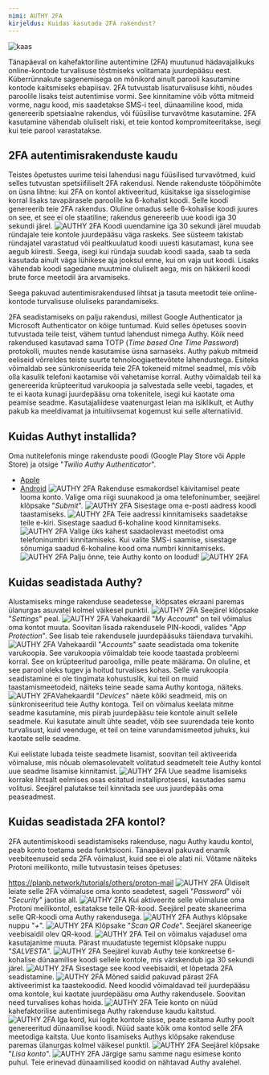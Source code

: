 ```yaml
---
nimi: AUTHY 2FA
kirjeldus: Kuidas kasutada 2FA rakendust?
---
```

![kaas](assets/cover.webp)

Tänapäeval on kahefaktoriline autentimine (2FA) muutunud hädavajalikuks online-kontode turvalisuse tõstmiseks volitamata juurdepääsu eest. Küberrünnakute sagenemisega on mõnikord ainult parooli kasutamine kontode kaitsmiseks ebapiisav. 2FA tutvustab lisaturvalisuse kihti, nõudes paroolile lisaks teist autentimise vormi. See kinnitamine võib võtta mitmeid vorme, nagu kood, mis saadetakse SMS-i teel, dünaamiline kood, mida genereerib spetsiaalne rakendus, või füüsilise turvavõtme kasutamine. 2FA kasutamine vähendab oluliselt riski, et teie kontod kompromiteeritakse, isegi kui teie parool varastatakse.

## 2FA autentimisrakenduste kaudu

Teistes õpetustes uurime teisi lahendusi nagu füüsilised turvavõtmed, kuid selles tutvustan spetsiifiliselt 2FA rakendusi. Nende rakenduste tööpõhimõte on üsna lihtne: kui 2FA on kontol aktiveeritud, küsitakse iga sisselogimise korral lisaks tavapärasele paroolile ka 6-kohalist koodi. Selle koodi genereerib teie 2FA rakendus. Oluline omadus selle 6-kohalise koodi juures on see, et see ei ole staatiline; rakendus genereerib uue koodi iga 30 sekundi järel.
![AUTHY 2FA](assets/notext/01.webp)
Koodi uuendamine iga 30 sekundi järel muudab ründajale teie kontole juurdepääsu väga raskeks. See süsteem takistab ründajatel varastatud või pealtkuulatud koodi uuesti kasutamast, kuna see aegub kiiresti. Seega, isegi kui ründaja suudab koodi saada, saab ta seda kasutada ainult väga lühikese aja jooksul enne, kui on vaja uut koodi. Lisaks vähendab koodi sagedane muutmine oluliselt aega, mis on häkkeril koodi brute force meetodil ära arvamiseks.

Seega pakuvad autentimisrakendused lihtsat ja tasuta meetodit teie online-kontode turvalisuse oluliseks parandamiseks.

2FA seadistamiseks on palju rakendusi, millest Google Authenticator ja Microsoft Authenticator on kõige tuntumad. Kuid selles õpetuses soovin tutvustada teile teist, vähem tuntud lahendust nimega Authy. Kõik need rakendused kasutavad sama TOTP (*Time based One Time Password*) protokolli, muutes nende kasutamise üsna sarnaseks.
Authy pakub mitmeid eeliseid võrreldes teiste suurte tehnoloogiaettevõtete lahendustega. Esiteks võimaldab see sünkroniseerida teie 2FA tokeneid mitmel seadmel, mis võib olla kasulik telefoni kaotamise või vahetamise korral. Authy võimaldab teil ka genereerida krüpteeritud varukoopia ja salvestada selle veebi, tagades, et te ei kaota kunagi juurdepääsu oma tokenitele, isegi kui kaotate oma peamise seadme. Kasutajaliidese vaatenurgast leian ma isiklikult, et Authy pakub ka meeldivamat ja intuitiivsemat kogemust kui selle alternatiivid.

## Kuidas Authyt installida?

Oma nutitelefonis minge rakenduste poodi (Google Play Store või Apple Store) ja otsige "*Twilio Authy Authenticator*".

- [Apple](https://apps.apple.com/us/app/twilio-authy/id494168017)
- [Android](https://play.google.com/store/apps/details?id=com.authy.authy)
![AUTHY 2FA](assets/notext/02.webp)
Rakenduse esmakordsel käivitamisel peate looma konto. Valige oma riigi suunakood ja oma telefoninumber, seejärel klõpsake "*Submit*".
![AUTHY 2FA](assets/notext/03.webp)
Sisestage oma e-posti aadress koodi taastamiseks.
![AUTHY 2FA](assets/notext/04.webp)
Teie aadressi kinnitamiseks saadetakse teile e-kiri. Sisestage saadud 6-kohaline kood kinnitamiseks. ![AUTHY 2FA](assets/notext/05.webp)
Valige üks kahest saadaolevast meetodist oma telefoninumbri kinnitamiseks. Kui valite SMS-i saamise, sisestage sõnumiga saadud 6-kohaline kood oma numbri kinnitamiseks.
![AUTHY 2FA](assets/notext/06.webp)
Palju õnne, teie Authy konto on loodud!
![AUTHY 2FA](assets/notext/07.webp)
## Kuidas seadistada Authy?

Alustamiseks minge rakenduse seadetesse, klõpsates ekraani paremas ülanurgas asuvatel kolmel väikesel punktil.
![AUTHY 2FA](assets/notext/08.webp)
Seejärel klõpsake "*Settings*" peal.
![AUTHY 2FA](assets/notext/09.webp)
Vahekaardil "*My Account*" on teil võimalus oma kontot muuta. Soovitan lisada rakendusele PIN-koodi, valides "*App Protection*". See lisab teie rakendusele juurdepääsuks täiendava turvakihi.
![AUTHY 2FA](assets/notext/10.webp)
Vahekaardil "*Accounts*" saate seadistada oma tokenite varukoopia. See varukoopia võimaldab teie koode taastada probleemi korral. See on krüpteeritud parooliga, mille peate määrama. On oluline, et see parool oleks tugev ja hoitud turvalises kohas. Selle varukoopia seadistamine ei ole tingimata kohustuslik, kui teil on muid taastamismeetodeid, näiteks teine seade sama Authy kontoga, näiteks.
![AUTHY 2FA](assets/notext/11.webp)Vahekaardil "*Devices*" näete kõiki seadmeid, mis on sünkroniseeritud teie Authy kontoga. Teil on võimalus keelata mitme seadme kasutamine, mis piirab juurdepääsu teie kontole ainult sellele seadmele. Kui kasutate ainult ühte seadet, võib see suurendada teie konto turvalisust, kuid veenduge, et teil on teine varundamismeetod juhuks, kui kaotate selle seadme.

Kui eelistate lubada teiste seadmete lisamist, soovitan teil aktiveerida võimaluse, mis nõuab olemasolevatelt volitatud seadmetelt teie Authy kontol uue seadme lisamise kinnitamist.
![AUTHY 2FA](assets/notext/12.webp)
Uue seadme lisamiseks korrake lihtsalt eelmises osas esitatud installiprotsessi, kasutades samu volitusi. Seejärel palutakse teil kinnitada see uus juurdepääs oma peaseadmest.

## Kuidas seadistada 2FA kontol?

2FA autentimiskoodi seadistamiseks rakenduse, nagu Authy kaudu kontol, peab konto toetama seda funktsiooni. Tänapäeval pakuvad enamik veebiteenuseid seda 2FA võimalust, kuid see ei ole alati nii. Võtame näiteks Protoni meilikonto, mille tutvustasin teises õpetuses:

https://planb.network/tutorials/others/proton-mail
![AUTHY 2FA](assets/notext/13.webp)
Üldiselt leiate selle 2FA võimaluse oma konto seadetest, sageli "*Password*" või "*Security*" jaotise all.
![AUTHY 2FA](assets/notext/14.webp)
Kui aktiveerite selle võimaluse oma Protoni meilikontol, esitatakse teile QR-kood. Seejärel peate skaneerima selle QR-koodi oma Authy rakendusega.
![AUTHY 2FA](assets/notext/15.webp)
Authys klõpsake nuppu "*+*".
![AUTHY 2FA](assets/notext/16.webp)
Klõpsake "*Scan QR Code*". Seejärel skaneerige veebisaidil olev QR-kood.
![AUTHY 2FA](assets/notext/17.webp) Teil on võimalus vajadusel oma kasutajanime muuta. Pärast muudatuste tegemist klõpsake nuppu "*SALVESTA*".
![AUTHY 2FA](assets/notext/18.webp)
Seejärel kuvab Authy teie konkreetse 6-kohalise dünaamilise koodi sellele kontole, mis värskendub iga 30 sekundi järel.
![AUTHY 2FA](assets/notext/19.webp)
Sisestage see kood veebisaidil, et lõpetada 2FA seadistamine.
![AUTHY 2FA](assets/notext/20.webp)
Mõned saidid pakuvad pärast 2FA aktiveerimist ka taastekoodid. Need koodid võimaldavad teil juurdepääsu oma kontole, kui kaotate juurdepääsu oma Authy rakendusele. Soovitan need turvalises kohas hoida.
![AUTHY 2FA](assets/notext/21.webp) Teie konto on nüüd kahefaktorilise autentimisega Authy rakenduse kaudu kaitstud.
![AUTHY 2FA](assets/notext/22.webp)
Iga kord, kui logite kontole sisse, peate esitama Authy poolt genereeritud dünaamilise koodi. Nüüd saate kõik oma kontod selle 2FA meetodiga kaitsta. Uue konto lisamiseks Authys klõpsake rakenduse paremas ülanurgas kolmel väikesel punktil.
![AUTHY 2FA](assets/notext/23.webp)
Seejärel klõpsake "*Lisa konto*".
![AUTHY 2FA](assets/notext/24.webp)
Järgige samu samme nagu esimese konto puhul. Teie erinevad dünaamilised koodid on nähtavad Authy avalehel.